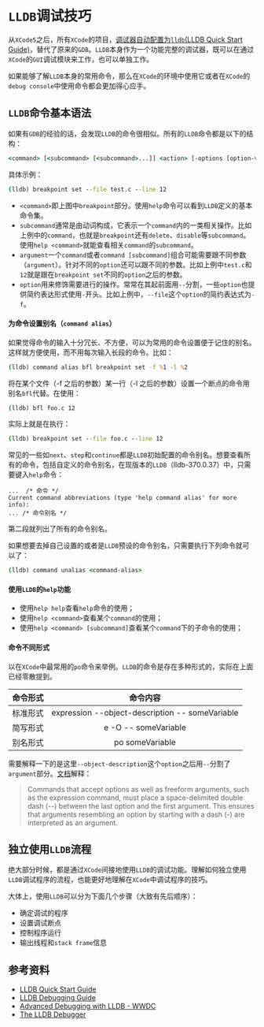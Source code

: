 # `LLDB`调试技巧

从`XCode5`之后，所有`XCode`的项目，[调试器自动配置为`lldb`(LLDB Quick Start Guide)](https://developer.apple.com/library/content/documentation/IDEs/Conceptual/gdb_to_lldb_transition_guide/document/Introduction.html)，替代了原来的`GDB`。`LLDB`本身作为一个功能完整的调试器，既可以在通过`XCode`的`GUI`调试模块来工作，也可以单独工作。

如果能够了解`LLDB`本身的常用命令，那么在`XCode`的环境中使用它或者在`XCode`的`debug console`中使用命令都会更加得心应手。

## `LLDB`命令基本语法

如果有`GDB`的经验的话，会发现`LLDB`的命令很相似。所有的`LLDB`命令都是以下的结构：

```cmd
<command> [<subcommand> [<subcommand>...]] <action> [-options [option-value]] [argument [argument...]]
```
具体示例：

```cmd
(lldb) breakpoint set --file test.c --line 12
```

- `<command>`即上图中`breakpoint`部分。使用`help`命令可以看到`LLDB`定义的基本命令集。
- `subcommand`通常是由动词构成，它表示一个`command`内的一类相关操作。比如上例中的`command`，也就是`breakpoint`还有`delete`、`disable`等`subcommand`。使用`help <command>`就能查看相关`command`的`subcommand`。
- `argument`一个`command`或者`command [subcommand]`组合可能需要跟不同参数（`argument`）。针对不同的`option`还可以跟不同的参数。比如上例中`test.c`和`12`就是跟在`breakpoint set`不同的`option`之后的参数。
- `option`用来修饰需要进行的操作。常常在其起前面用`--`分割，一些`option`也提供简约表达形式使用`-`开头。比如上例中，`--file`这个`option`的简约表达式为`-f`。

#### 为命令设置别名（`command alias`）

如果觉得命令的输入十分冗长、不方便，可以为常用的命令设置便于记住的别名。这样就方便使用，而不用每次输入长段的命令。比如：

```cmd
(lldb) command alias bfl breakpoint set -f %1 -l %2
```

将在某个文件（-f 之后的参数）某一行（-l 之后的参数）设置一个断点的命令用别名`bfl`代替。在使用：

```cmd
(lldb) bfl foo.c 12
```

实际上就是在执行：

```cmd
(lldb) breakpoint set --file foo.c --line 12
```

常见的一些如`next`、`step`和`continue`都是`LLDB`初始配置的命令别名。想要查看所有的命令，包括自定义的命令别名，在现版本的`LLDB`（lldb-370.0.37）中，只需要键入`help`命令：

```
...  /* 命令 */
Current command abbreviations (type 'help command alias' for more info):
... /* 命令别名 */
```

第二段就列出了所有的命令别名。

如果想要去掉自己设置的或者是`LLDB`预设的命令别名，只需要执行下列命令就可以了：

```cmd
(lldb) command unalias <command-alias> 
```

#### 使用`LLDB`的`help`功能

- 使用`help help`查看`help`命令的使用；
- 使用`help <command>`查看某个`command`的使用；
- 使用`help <command> [subcommand]`查看某个`command`下的子命令的使用；

#### 命令不同形式

以在`XCode`中最常用的`po`命令来举例。`LLDB`的命令是存在多种形式的，实际在上面已经零散提到。

|命令形式|命令内容|
|:-----|:-----:|
|标准形式|expression --object-description -- someVariable|
|简写形式|e -O -- someVariable|
|别名形式|po someVariable|

需要解释一下的是这里`--object-description`这个`option`之后用`--`分割了`argument`部分。[文档](https://developer.apple.com/library/content/documentation/General/Conceptual/lldb-guide/chapters/Introduction.html)解释：

>  Commands that accept options as well as freeform arguments, such as the expression command, must place a space-delimited double dash (--) between the last option and the first argument. This ensures that arguments resembling an option by starting with a dash (-) are interpreted as an argument.

## 独立使用`LLDB`流程


绝大部分时候，都是通过`XCode`间接地使用`LLDB`的调试功能。理解如何独立使用`LLDB`调试程序的流程，也能更好地理解在`XCode`中调试程序的技巧。

大体上，使用`LLDB`可以分为下面几个步骤（大致有先后顺序）：

- 确定调试的程序
- 设置调试断点
- 控制程序运行
- 输出线程和`stack frame`信息

## 参考资料

- [LLDB Quick Start Guide](https://developer.apple.com/library/content/documentation/IDEs/Conceptual/gdb_to_lldb_transition_guide/document/Introduction.html)
- [LLDB Debugging Guide](https://developer.apple.com/library/content/documentation/General/Conceptual/lldb-guide/chapters/Introduction.html)
- [Advanced Debugging with LLDB - WWDC](https://developer.apple.com/videos/play/wwdc2013/413/)
- [The LLDB Debugger](https://lldb.llvm.org/)
